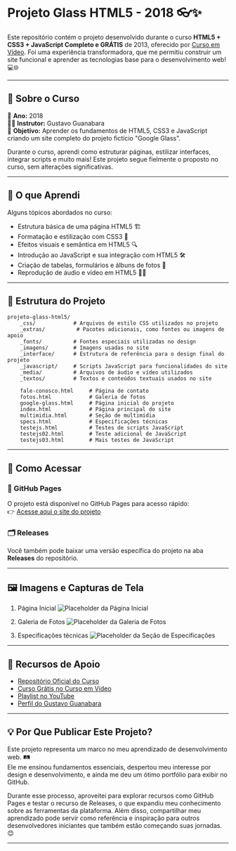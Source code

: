 # Projeto Glass HTML5 - 2018 👓✨

Este repositório contém o projeto desenvolvido durante o curso **HTML5 + CSS3 + JavaScript Completo e GRÁTIS** de 2013, oferecido por [Curso em Vídeo](https://www.cursoemvideo.com/). Foi uma experiência transformadora, que me permitiu construir um site funcional e aprender as tecnologias base para o desenvolvimento web! 💻🌐

---

## 📝 Sobre o Curso

📆 **Ano:** 2018  
👨‍🏫 **Instrutor:** Gustavo Guanabara  
🎯 **Objetivo:** Aprender os fundamentos de HTML5, CSS3 e JavaScript criando um site completo do projeto fictício "Google Glass".  

Durante o curso, aprendi como estruturar páginas, estilizar interfaces, integrar scripts e muito mais! Este projeto segue fielmente o proposto no curso, sem alterações significativas.

---

## 🚀 O que Aprendi

Alguns tópicos abordados no curso:  
- Estrutura básica de uma página HTML5 🏗️  
- Formatação e estilização com CSS3 🎨  
- Efeitos visuais e semântica em HTML5 🔍  
- Introdução ao JavaScript e sua integração com HTML5 🛠️  
- Criação de tabelas, formulários e álbuns de fotos 📸  
- Reprodução de áudio e vídeo em HTML5 🎥🎵  

---

## 📂 Estrutura do Projeto

```plaintext
projeto-glass-html5/
    _css/            # Arquivos de estilo CSS utilizados no projeto
    _extras/          # Pacotes adicionais, como fontes ou imagens de apoio
    _fonts/          # Fontes especiais utilizadas no design
    _imagens/        # Imagens usadas no site
    _interface/      # Estrutura de referência para o design final do projeto
    _javascript/     # Scripts JavaScript para funcionalidades do site
    _media/          # Arquivos de áudio e vídeo utilizados
    _textos/         # Textos e conteúdos textuais usados no site

    fale-conosco.html     # Página de contato
    fotos.html            # Galeria de fotos
    google-glass.html     # Página inicial do projeto
    index.html            # Página principal do site
    multimidia.html       # Seção de multimídia
    specs.html            # Especificações técnicas
    testejs.html          # Testes de scripts JavaScript
    testejs02.html        # Teste adicional de JavaScript
    testejs03.html        # Mais testes de JavaScript
```

---

## 🎯 Como Acessar

### 🔗 GitHub Pages
O projeto está disponível no GitHub Pages para acesso rápido:  
👉 [Acesse aqui o site do projeto](https://singelodux.github.io/projeto-glass-html5-2018/)

### 🗂️ Releases
Você também pode baixar uma versão específica do projeto na aba **Releases** do repositório.

---

## 🖼️ Imagens e Capturas de Tela

1. Página Inicial 
   ![Placeholder da Página Inicial](#) 

2. Galeria de Fotos 
   ![Placeholder da Galeria de Fotos](#)  

3. Especificações técnicas
   ![Placeholder da Seção de Especificações](#)  

---

## 📜 Recursos de Apoio

- [Repositório Oficial do Curso](https://github.com/cursoemvideo/cursoemvideo-html5)  
- [Curso Grátis no Curso em Vídeo](https://www.cursoemvideo.com/curso/html5/)  
- [Playlist no YouTube](https://www.youtube.com/watch?v=epDCjksKMok&list=PLHz_AreHm4dlAnJ_jJtV29RFxnPHDuk9o)  
- [Perfil do Gustavo Guanabara](https://github.com/gustavoguanabara)  

---

## 💡 Por Que Publicar Este Projeto?

Este projeto representa um marco no meu aprendizado de desenvolvimento web. 🛤️  
Ele me ensinou fundamentos essenciais, despertou meu interesse por design e desenvolvimento, e ainda me deu um ótimo portfólio para exibir no GitHub. 

Durante esse processo, aproveitei para explorar recursos como GitHub Pages e testar o recurso de Releases, o que expandiu meu conhecimento sobre as ferramentas da plataforma. Além disso, compartilhar meu aprendizado pode servir como referência e inspiração para outros desenvolvedores iniciantes que também estão começando suas jornadas. 😊

---

